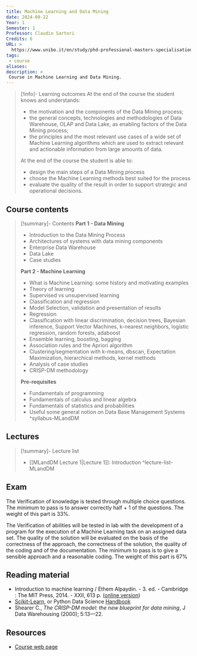 ```yaml
---
title: Machine Learning and Data Mining
date: 2024-09-22
Year: 1
Semester: 1
Professor: Claudio Sartori
Credits: 6
URL: >
  https://www.unibo.it/en/study/phd-professional-masters-specialisation-schools-and-other-programmes/course-unit-catalogue/course-unit/2024/491908
tags: 
 - course
aliases: 
description: >
 Course in Machine Learning and Data Mining.
---
```

>[!info]- Learning outcomes
> At the end of the course the student knows and understands:
> - the motivation and the components of the Data Mining process; 
> - the general concepts, technologies and methodologies of Data Warehouse, OLAP and Data Lake, as enabling factors of the Data Mining process; 
> - the principles and the most relevant use cases of a wide set of Machine Learning algorithms which are used to extract relevant and actionable information from large amounts of data. 
>
> At the end of the course the student is able to: 
> - design the main steps of a Data Mining process 
> - choose the Machine Learning methods best suited for the process 
> - evaluate the quality of the result in order to support strategic and operational decisions.
## Course contents

>[!summary]- Contents
> **Part 1 - Data Mining**
> - Introduction to the Data Mining Process
> - Architectures of systems with data mining components
> - Enterprise Data Warehouse  
> - Data Lake
> - Case studies
>
> **Part 2 - Machine Learning**
> - What is Machine Learning: some history and motivating examples
> - Theory of learning
> - Supervised vs unsupervised learning
> - Classification and regression
> - Model Selection, validation and presentation of results
> - Regression
> - Classification with linear discrimination, decision trees, Bayesian inference, Support Vector Machines, k-nearest neighbors, logistic regression, random forests, adaboost
> - Ensemble learning, boosting, bagging
> - Association rules and the Apriori algorithm
> - Clustering/segmentation with k-means, dbscan, Expectation Maximization, hierarchical methods, kernel methods
> - Analysis of case studies
> - CRISP-DM methodology
> 
> **Pre-requisites** 
> - Fundamentals of programming
> - Fundamentals of calculus and linear algebra
> - Fundamentals of statistics and probabilities
> - Useful some general notion on Data Base Management Systems
^syllabus-MLandDM
## Lectures
>[!summary]- Lecture list
> - [[MLandDM Lecture 1|Lecture 1]]: Introduction
^lecture-list-MLandDM
## Exam

The Verification of knowledge is tested through multiple choice questions. The minimum to pass is to answer correctly half + 1 of the questions. The weight of this part is 33%.

The Verification of abilities will be tested in lab with the development of a program for the execution of a Machine Learning task on an assigned data set. The quality of the solution will be evaluated on the basis of the correctness of the approach, the correctness of the solution, the quality of the coding and of the documentation. The minimum to pass is to give a sensible approach and a reasonable coding. The weight of this part is 67%
## Reading material

- Introduction to machine learning / Ethem Alpaydin. - 3. ed. - Cambridge : The MIT Press, 2014. - XXII, 613 p. ([online version](https://ebookcentral.proquest.com/lib/unibo/detail.action?docID=3339851))
- [Scikit-Learn](https://scikit-learn.org/stable/documentation.html), or Python Data Science [Handbook](https://jakevdp.github.io/PythonDataScienceHandbook/) 
- Shearer C., _The CRISP-DM model: the new blueprint for data mining_, J Data Warehousing (2000); 5:13—22.
## Resources

- [Course web page](https://www.unibo.it/en/study/phd-professional-masters-specialisation-schools-and-other-programmes/course-unit-catalogue/course-unit/2024/491908)
